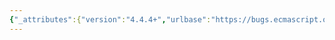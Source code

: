 ```yaml
---
{"_attributes":{"version":"4.4.4+","urlbase":"https://bugs.ecmascript.org/","maintainer":"dherman@mozilla.com"},"bug":{"bug_id":288,"creation_ts":"2012-03-03 10:00:00 -0800","short_desc":"10.6-13-a-2 and 10.6-13-a-3 are invalid","delta_ts":"2012-03-27 09:28:53 -0700","product":"Test262","component":"ECMA-262 Tests","version":"unspecified","rep_platform":"All","op_sys":"All","bug_status":"RESOLVED","resolution":"FIXED","priority":"Normal","bug_severity":"normal","everconfirmed":true,"reporter":{"uid":"andrebargull","name":"André Bargull"},"assigned_to":{"uid":"dfugate","name":"Dave Fugate"},"long_desc":[{"commentid":718,"comment_count":0,"who":{"uid":"andrebargull","name":"André Bargull"},"bug_when":"2012-03-03 10:00:40 -0800","thetext":"Both test cases require from an implementation to support the non-standard \"Function.prototype.caller\" property. The tests are run in non-strict mode, so this is neither subject to 10.6 step 14b nor to 13.2 step 19b."},{"commentid":731,"comment_count":1,"who":{"uid":"dfugate","name":"Dave Fugate"},"bug_when":"2012-03-08 08:08:40 -0800","thetext":"Agreed. ...a-3.js should be changed from:\n  function testcase() {\n    var called = false;\n    \n    function test1(flag) {\n        if (flag!==true) {\n            test2();\n        } else {\n            called = true;\n        }\n    }\n\n    function test2() {       \n       var explicit = arguments.callee.caller;\n       explicit(true);\n    }\n    \n    test1();\n    return called;   \n  }\n\nto:\n  function testcase() {\n    var called = false;\n    \n    function test1(flag) {\n        if (flag!==true) {\n            test2();\n        } else {\n            called = true;\n        }\n    }\n\n    function test2() {  \n       if (arguments.callee.caller===undefined) {\n         called = true;  //Extension not supported - fake it\n       } else {     \n         var explicit = arguments.callee.caller;\n         explicit(true);\n       }\n    }\n    \n    test1();\n    return called;   \n  }\n\nand made a \"best practice\" test."},{"commentid":765,"comment_count":2,"who":{"uid":"dfugate","name":"Dave Fugate"},"bug_when":"2012-03-15 08:59:15 -0700"},{"commentid":821,"comment_count":3,"who":{"uid":"dfugate","name":"Dave Fugate"},"bug_when":"2012-03-27 09:28:53 -0700","thetext":"Changes checked into Hg."}]}}
---
```

